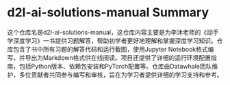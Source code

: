 # d2l-ai-solutions-manual Summary

这个仓库名是d2l-ai-solutions-manual，这仓库内容主要是为李沐老师的《动手学深度学习》一书提供习题解答，帮助初学者更好地理解和掌握深度学习知识。仓库包含了书中所有习题的解答代码和运行截图，使用Jupyter Notebook格式编写，并导出为Markdown格式供在线阅读。项目还提供了详细的运行环境配置指南，包括Python版本、依赖包安装和PyTorch配置等。仓库由Datawhale团队维护，多位贡献者共同参与编写和审核，旨在为学习者提供详细的学习支持和参考。